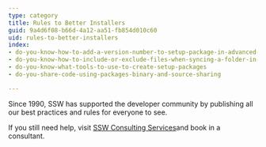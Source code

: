 ```yaml
---
type: category
title: Rules to Better Installers
guid: 9a4d6f08-b66d-4a12-aa51-fb854d010c60
uid: rules-to-better-installers
index:
- do-you-know-how-to-add-a-version-number-to-setup-package-in-advanced-installer
- do-you-know-how-to-include-or-exclude-files-when-syncing-a-folder-in-advanced-installer
- do-you-know-what-tools-to-use-to-create-setup-packages
- do-you-share-code-using-packages-binary-and-source-sharing

---
```

Since 1990, SSW has supported the developer community by publishing all our best practices and rules for everyone to see.

If you still need help, visit [SSW Consulting Services](http&#58;//www.ssw.com.au/ssw/Consulting/Default.aspx)and book in a consultant.

